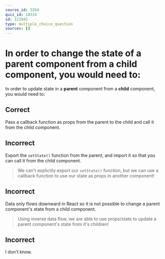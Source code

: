 ```yaml
---
course_id: 3264
quiz_id: 18314
id: 123942
type: multiple_choice_question
sources: []
---
```


# In order to change the state of a parent component from a child component, you would need to:

In order to update state in a **parent** component from a **child** component, you would need to:

## Correct

Pass a callback function as props from the parent to the child and call it from
the child component.

## Incorrect

Export the `setState()` function from the parent, and import it so that you can
call it from the child component.

> We can't explicitly export our `setState()` function, but we can use a callback
> function to use our state as props in another component!

## Incorrect

Data only flows downward in React so it is not possible to change a parent
component's state from a child component.

> Using inverse data flow, we are able to use props/state to update a parent
> component's state from it's children!

## Incorrect

I don't know.
